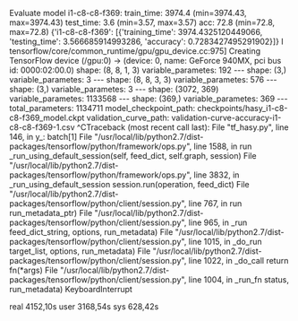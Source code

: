 Evaluate model
i1-c8-c8-f369:
    train_time:    3974.4 (min=3974.43, max=3974.43)
    test_time:    3.6 (min=3.57, max=3.57)
    acc:        72.8 (min=72.8, max=72.8)
{'i1-c8-c8-f369': [{'training_time': 3974.4325120449066, 'testing_time': 3.566685914993286, 'accuracy': 0.7283427495291902}]}
I tensorflow/core/common_runtime/gpu/gpu_device.cc:975] Creating TensorFlow device (/gpu:0) -> (device: 0, name: GeForce 940MX, pci bus id: 0000:02:00.0)
    shape: (8, 8, 1, 3)
    variable_parametes: 192
    ---
    shape: (3,)
    variable_parametes: 3
    ---
    shape: (8, 8, 3, 3)
    variable_parametes: 576
    ---
    shape: (3,)
    variable_parametes: 3
    ---
    shape: (3072, 369)
    variable_parametes: 1133568
    ---
    shape: (369,)
    variable_parametes: 369
    ---
total_parameters: 1134711
model_checkpoint_path: checkpoints/hasy_i1-c8-c8-f369_model.ckpt
validation_curve_path: validation-curve-accuracy-i1-c8-c8-f369-1.csv
^CTraceback (most recent call last):
  File "tf_hasy.py", line 146, in <module>
    y_: batch[1]
  File "/usr/local/lib/python2.7/dist-packages/tensorflow/python/framework/ops.py", line 1588, in run
    _run_using_default_session(self, feed_dict, self.graph, session)
  File "/usr/local/lib/python2.7/dist-packages/tensorflow/python/framework/ops.py", line 3832, in _run_using_default_session
    session.run(operation, feed_dict)
  File "/usr/local/lib/python2.7/dist-packages/tensorflow/python/client/session.py", line 767, in run
    run_metadata_ptr)
  File "/usr/local/lib/python2.7/dist-packages/tensorflow/python/client/session.py", line 965, in _run
    feed_dict_string, options, run_metadata)
  File "/usr/local/lib/python2.7/dist-packages/tensorflow/python/client/session.py", line 1015, in _do_run
    target_list, options, run_metadata)
  File "/usr/local/lib/python2.7/dist-packages/tensorflow/python/client/session.py", line 1022, in _do_call
    return fn(*args)
  File "/usr/local/lib/python2.7/dist-packages/tensorflow/python/client/session.py", line 1004, in _run_fn
    status, run_metadata)
KeyboardInterrupt

real    4152,10s
user    3168,54s
sys    628,42s
